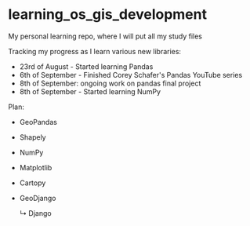 # learning_os_gis_development
My personal learning repo, where I will put all my study files

Tracking my progress as I learn various new libraries:
- 23rd of August - Started learning Pandas
- 6th of September - Finished Corey Schafer's Pandas YouTube series
- 8th of September: ongoing work on pandas final project
- 8th of September - Started learning NumPy

Plan:
- GeoPandas
- Shapely
- NumPy
- Matplotlib
- Cartopy
- GeoDjango
  
  ↳ Django
